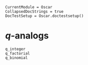 ```@meta
CurrentModule = Oscar
CollapsedDocStrings = true
DocTestSetup = Oscar.doctestsetup()
```

# $q$-analogs

```@docs
q_integer
q_factorial
q_binomial
```
